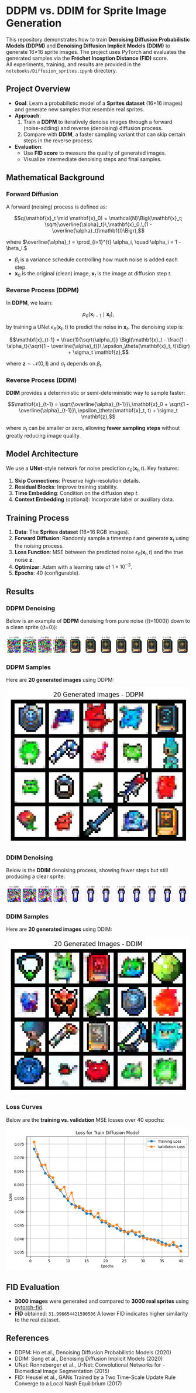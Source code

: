 # DDPM vs. DDIM for Sprite Image Generation

This repository demonstrates how to train **Denoising Diffusion Probabilistic Models (DDPM)** and **Denoising Diffusion Implicit Models (DDIM)** to generate 16×16 sprite images. The project uses PyTorch and evaluates the generated samples via the **Fréchet Inception Distance (FID)** score.\
All experiments, training, and results are provided in the `notebooks/Diffusion_sprites.ipynb` directory.


## Project Overview
- **Goal**: Learn a probabilistic model of a **Sprites dataset** (16×16 images) and generate new samples that resemble real sprites.  
- **Approach**:  
  1. Train a **DDPM** to iteratively denoise images through a forward (noise-adding) and reverse (denoising) diffusion process.  
  2. Compare with **DDIM**, a faster sampling variant that can skip certain steps in the reverse process.  
- **Evaluation**:  
  - Use **FID score** to measure the quality of generated images.  
  - Visualize intermediate denoising steps and final samples.


## Mathematical Background

### Forward Diffusion
A forward (noising) process is defined as:
```math
q(\mathbf{x}_t \mid \mathbf{x}_0) = \mathcal{N}\Bigl(\mathbf{x}_t; \sqrt{\overline{\alpha}_t}\,\mathbf{x}_0,\,(1 - \overline{\alpha}_t)\mathbf{I}\Bigr),
```
where
$\overline{\alpha}_t = \prod_{i=1}^{t} \alpha_i, \quad \alpha_i = 1 - \beta_i.$
- $\beta_i$ is a variance schedule controlling how much noise is added each step.  
- $\mathbf{x}_0$ is the original (clean) image, $\mathbf{x}_t$ is the image at diffusion step $t$.

### Reverse Process (DDPM)
In **DDPM**, we learn:
```math
p_\theta(\mathbf{x}_{t-1} \mid \mathbf{x}_t),
```
by training a UNet $\epsilon_\theta(\mathbf{x}_t, t)$ to predict the noise in $\mathbf{x}_t$. The denoising step is:
```math
\mathbf{x}_{t-1} = \frac{1}{\sqrt{\alpha_t}}
\Bigl(\mathbf{x}_t - \frac{1 - \alpha_t}{\sqrt{1 - \overline{\alpha}_t}}\,\epsilon_\theta(\mathbf{x}_t, t)\Bigr) 
+ \sigma_t \mathbf{z},
```
where $\mathbf{z} \sim \mathcal{N}(0, \mathbf{I})$ and $\sigma_t$ depends on $\beta_t$.

### Reverse Process (DDIM)
**DDIM** provides a deterministic or semi-deterministic way to sample faster:
```math
\mathbf{x}_{t-1} = \sqrt{\overline{\alpha}_{t-1}}\,\mathbf{x}_0 
+ \sqrt{1 - \overline{\alpha}_{t-1}}\,\epsilon_\theta(\mathbf{x}_t, t) 
+ \sigma_t \mathbf{z},
```
where $\sigma_t$ can be smaller or zero, allowing **fewer sampling steps** without greatly reducing image quality.



## Model Architecture
We use a **UNet**-style network for noise prediction $\epsilon_\theta(\mathbf{x}_t, t)$. Key features:
1. **Skip Connections**: Preserve high-resolution details.  
2. **Residual Blocks**: Improve training stability.  
3. **Time Embedding**: Condition on the diffusion step $t$.  
4. **Context Embedding** (optional): Incorporate label or auxiliary data.



## Training Process
1. **Data**: The **Sprites dataset** (16×16 RGB images).  
2. **Forward Diffusion**: Randomly sample a timestep $t$ and generate $\mathbf{x}_t$ using the noising process.  
3. **Loss Function**: MSE between the predicted noise $\epsilon_\theta(\mathbf{x}_t, t)$ and the true noise $\mathbf{z}$.  
4. **Optimizer**: Adam with a learning rate of $1\times10^{-3}$.  
5. **Epochs**: 40 (configurable).



## Results

### DDPM Denoising
Below is an example of **DDPM** denoising from pure noise \((t=1000)\) down to a clean sprite \((t=0)\):

<p align="center">
  <img src="results/ddpm_generation.png" alt="DDPM Denoising Steps"/>
</p>

### DDPM Samples
Here are **20 generated images** using DDPM:

<p align="center">
  <img src="results/ddpm_samples.png" alt="DDPM Samples"/>
</p>

### DDIM Denoising
Below is the **DDIM** denoising process, showing fewer steps but still producing a clear sprite:

<p align="center">
  <img src="results/ddim_generation.png" alt="DDIM Denoising Steps"/>
</p>

### DDIM Samples
Here are **20 generated images** using DDIM:

<p align="center">
  <img src="results/ddim_samples.png" alt="DDIM Samples"/>
</p>

### Loss Curves
Below are the **training vs. validation** MSE losses over 40 epochs:

<p align="center">
  <img src="results/Loss_curves.png" alt="Training and Validation Loss"/>
</p>



## FID Evaluation
- **3000 images** were generated and compared to **3000 real sprites** using [pytorch-fid](https://github.com/mseitzer/pytorch-fid).
- **FID** obtained: `31.996654421590506`
A lower FID indicates higher similarity to the real dataset.

## References
- DDPM: Ho et al., Denoising Diffusion Probabilistic Models (2020)
- DDIM: Song et al., Denoising Diffusion Implicit Models (2020)
- UNet: Ronneberger et al., U-Net: Convolutional Networks for - Biomedical Image Segmentation (2015)
- FID: Heusel et al., GANs Trained by a Two Time-Scale Update Rule Converge to a Local Nash Equilibrium (2017)
